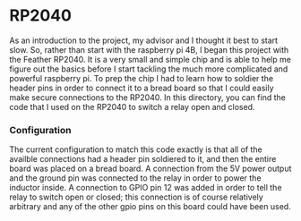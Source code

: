 # RP2040
As an introduction to the project, my advisor and I thought it best to start slow. So, rather than start with the raspberry pi 4B, I began this project with the Feather RP2040. It is a very small and simple chip and is able to help me figure out the basics before I start tackling the much more complicated and powerful raspberry pi. To prep the chip I had to learn how to soldier the header pins in order to connect it to a bread board so that I could easily make secure connections to the RP2040. In this directory, you can find the code that I used on the RP2040 to switch a relay open and closed. 

### Configuration
The current configuration to match this code exactly is that all of the availble connections had a header pin soldiered to it, and then the entire board was placed on a bread board. A connection from the 5V power output and the ground pin was connected to the relay in order to power the inductor inside. A connection to GPIO pin 12 was added in order to tell the relay to switch open or closed; this connection is of course relatively arbitrary and any of the other gpio pins on this board could have been used.

